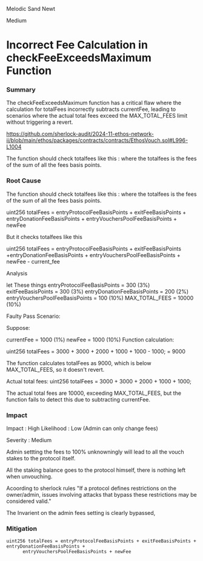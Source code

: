 Melodic Sand Newt

Medium

# Incorrect Fee Calculation in checkFeeExceedsMaximum Function

### Summary

The checkFeeExceedsMaximum function has a critical flaw where the calculation for totalFees incorrectly subtracts currentFee, leading to scenarios where the actual total fees exceed the MAX_TOTAL_FEES limit without triggering a revert.

https://github.com/sherlock-audit/2024-11-ethos-network-ii/blob/main/ethos/packages/contracts/contracts/EthosVouch.sol#L996-L1004

The function should check totalfees like this  : where the totalfees is the fees of the sum of all the fees basis points.





### Root Cause

The function should check totalfees like this  : where the totalfees is the fees of the sum of all the fees basis points.


uint256 totalFees = entryProtocolFeeBasisPoints + exitFeeBasisPoints + entryDonationFeeBasisPoints + 
      entryVouchersPoolFeeBasisPoints + newFee 


But it checks totalfees like this 



uint256 totalFees = entryProtocolFeeBasisPoints + exitFeeBasisPoints +entryDonationFeeBasisPoints + entryVouchersPoolFeeBasisPoints + newFee - current_fee


Analysis 

let These things 
entryProtocolFeeBasisPoints = 300 (3%)
exitFeeBasisPoints = 300 (3%)
entryDonationFeeBasisPoints = 200 (2%)
entryVouchersPoolFeeBasisPoints = 100 (10%)
MAX_TOTAL_FEES = 10000 (10%)


Faulty Pass Scenario:

Suppose:

currentFee = 1000 (1%)
newFee = 1000 (10%)
Function calculation:


uint256 totalFees = 3000 + 3000 + 2000 + 1000 + 1000 - 1000;
                   = 9000


The function calculates totalFees as 9000, which is below MAX_TOTAL_FEES, so it doesn't revert.


Actual total fees:
uint256 totalFees = 3000 + 3000 + 2000 + 1000 + 1000;

The actual total fees are 10000, exceeding MAX_TOTAL_FEES, but the function fails to detect this due to subtracting currentFee.




### Impact

Impact : High
Likelihood : Low (Admin can only change fees)

Severity : Medium 

Admin settting the fees to 100% unknowningly will lead to all the vouch stakes to the protocol itself.

All the staking balance goes to the protocol himself, there is nothing left when unvouching.

Acoording to sherlock rules "If a protocol defines restrictions on the owner/admin, issues involving attacks that bypass these restrictions may be considered valid." 

The Invarient on the admin fees setting is clearly bypassed,



### Mitigation
```solidity
uint256 totalFees = entryProtocolFeeBasisPoints + exitFeeBasisPoints + entryDonationFeeBasisPoints + 
      entryVouchersPoolFeeBasisPoints + newFee 
```